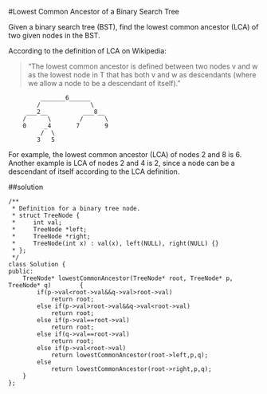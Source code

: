 #Lowest Common Ancestor of a Binary Search Tree 

Given a binary search tree (BST), find the lowest common ancestor (LCA) of two given nodes in the BST.

According to the definition of LCA on Wikipedia: 
>“The lowest common ancestor is defined between two nodes v and w as the lowest node in T that has both v and w as descendants (where we allow a node to be a descendant of itself).”

        	 _______6______
       		/              \
    	 ___2__          ___8__
   		/      \        /      \
 	    0     _4       7       9
    	     /  \
            3   5
For example, the lowest common ancestor (LCA) of nodes 2 and 8 is 6. Another example is LCA of nodes 2 and 4 is 2, since a node can be a descendant of itself according to the LCA definition.

##solution

	/**
	 * Definition for a binary tree node.
	 * struct TreeNode {
	 *     int val;
	 *     TreeNode *left;
	 *     TreeNode *right;
	 *     TreeNode(int x) : val(x), left(NULL), right(NULL) {}
	 * };
	 */
	class Solution {
	public:
	    TreeNode* lowestCommonAncestor(TreeNode* root, TreeNode* p, TreeNode* q) 		{
	        if(p->val<root->val&&q->val>root->val)
	            return root;
	        else if(p->val>root->val&&q->val<root->val)
	            return root;
	        else if(p->val==root->val)
	            return root;
	        else if(q->val==root->val)
	            return root;
	        else if(p->val<root->val)
	            return lowestCommonAncestor(root->left,p,q);
	        else
	            return lowestCommonAncestor(root->right,p,q);    
	    }
	};